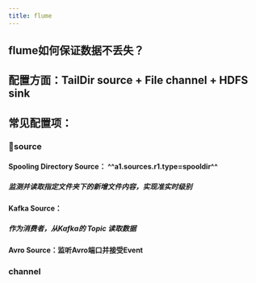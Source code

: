 ```yaml
---
title: flume
---
```


## flume如何保证数据不丢失？
## 配置方面：TailDir source + File channel + HDFS sink
## 常见配置项：
### 🌌source
#### **Spooling Directory Source**： ^^a1.sources.r1.type=spooldir^^
##### 监测并读取指定文件夹下的新增文件内容，实现准实时级别
#### **Kafka Source**：
##### 作为消费者，从Kafka的 **Topic** 读取数据
#### **Avro Source**：监听Avro端口并接受Event
### channel
###
##
